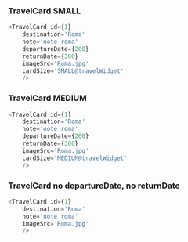 ### TravelCard SMALL ###

```js
<TravelCard id={1} 
    destination='Roma' 
    note='note roma' 
    departureDate={200} 
    returnDate={300}
    imageSrc='Roma.jpg'
    cardSize='SMALL@travelWidget'
    />
```

### TravelCard MEDIUM ###

```js
<TravelCard id={1} 
    destination='Roma' 
    note='note roma' 
    departureDate={200} 
    returnDate={300}
    imageSrc='Roma.jpg'
    cardSize='MEDIUM@travelWidget'
    />
```
### TravelCard no departureDate, no returnDate ###

```js
<TravelCard id={1} 
    destination='Roma' 
    note='note roma' 
    imageSrc='Roma.jpg'
    />